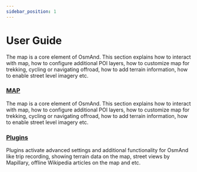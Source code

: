 ```yaml
---
sidebar_position: 1
---
```


# User Guide

The map is a core element of OsmAnd. This section explains how to interact with map, how to configure additional POI layers, how to customize map for trekking, cycling or navigating offroad, how to add terrain information, how to enable street level imagery etc.

### [MAP](./map/)

The map is a core element of OsmAnd. This section explains how to interact with map, how to configure additional POI layers, how to customize map for trekking, cycling or navigating offroad, how to add terrain information, how to enable street level imagery etc.

### [Plugins](./plugins/)

Plugins activate advanced settings and additional functionality for OsmAnd like trip recording, showing terrain data on the map, street views by Mapillary, offline Wikipedia articles on the map and etc.
